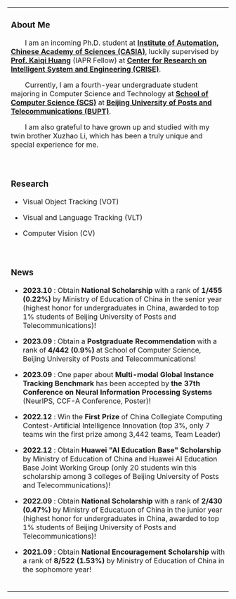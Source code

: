 <table>
  
<tr><td>
  
### About Me
<p>
  &emsp;&emsp;I am an incoming Ph.D. student at <b><a href="http://english.ia.cas.cn/"> Institute of Automation, Chinese Academy of Sciences (CASIA)</a></b>, luckily supervised by <b><a href="https://people.ucas.ac.cn/~huangkaiqi?language=en">Prof. Kaiqi Huang</a></b> (IAPR Fellow) at <b><a href="http://www.crise.ia.ac.cn/">Center for Research on Intelligent System and Engineering (CRISE)</a></b>.
</p>
<p>
  &emsp;&emsp;Currently, I am a fourth-year undergraduate student majoring in Computer Science and Technology at <b><a href="https://scs.bupt.edu.cn/">School of Computer Science (SCS)</a></b> at <b><a href="https://www.bupt.edu.cn/">Beijing University of Posts and Telecommunications (BUPT)</a></b>.
</p>
<p>
  &emsp;&emsp;I am also grateful to have grown up and studied with my twin brother Xuzhao Li, which has been a truly unique and special experience for me.
</p>
<br>
</td></tr>

<tr><td>

### Research

- Visual Object Tracking (VOT)
  
- Visual and Language Tracking (VLT)

- Computer Vision (CV)
<br>
</td></tr>

<tr><td>
  
### News
* **2023.10** : Obtain **National Scholarship** with a rank of **1/455 (0.22%)** by Ministry of Education of China in the senior year (highest honor for undergraduates in China, awarded to top 1% students of Beijing University of Posts and Telecommunications)!

* **2023.09** : Obtain a **Postgraduate Recommendation** with a rank of **4/442 (0.9%)** at School of Computer Science, Beijing University of Posts and Telecommunications!

* **2023.09** : One paper about **Multi-modal Global Instance Tracking Benchmark** has been accepted by **the 37th Conference on Neural Information Processing Systems** (NeurIPS, CCF-A Conference, Poster)!

* **2022.12** : Win the **First Prize** of China Collegiate Computing Contest-Artificial Intelligence Innovation (top 3%, only 7 teams win the first prize among 3,442 teams, Team Leader)

* **2022.12** : Obtain **Huawei "AI Education Base" Scholarship** by Ministry of Education of China and Huawei AI Education Base Joint Working Group (only 20 students win this scholarship among 3 colleges of Beijing University of Posts and Telecommunications)!

* **2022.09** : Obtain **National Scholarship** with a rank of **2/430 (0.47%)** by Ministry of Educatuon of China in the junior year (highest honor for undergraduates in China, awarded to top 1% students of Beijing University of Posts and Telecommunications)!

* **2021.09** : Obtain **National Encouragement Scholarship** with a rank of **8/522 (1.53%)** by Ministry of Education of China in the sophomore year!
<br>
</td></tr>

</table>
